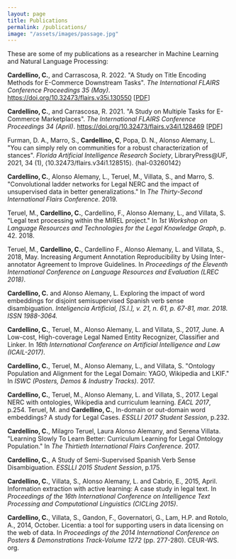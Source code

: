 ```yaml
---
layout: page
title: Publications
permalink: /publications/
image: "/assets/images/passage.jpg"
---
```


These are some of my publications as a researcher in Machine Learning and
Natural Language Processing:

**Cardellino, C.**, and Carrascosa, R. 2022. "A Study on Title Encoding Methods
for E-Commerce Downstream Tasks". _The International FLAIRS Conference
Proceedings 35 (May)_. https://doi.org/10.32473/flairs.v35i.130550
[[PDF](https://drive.google.com/file/d/1zDAbQtvYTXMrV9sPYiB6eBN3qR3lUl7_/view)]

**Cardellino, C.**, and Carrascosa, R. 2021. "A Study on Multiple Tasks for
E-Commerce Marketplaces". _The International FLAIRS Conference Proceedings 34
(April)_. https://doi.org/10.32473/flairs.v34i1.128469
[[PDF](https://drive.google.com/file/d/1jqHRyffKptkmMXWd2pUrSw4RPTm2IXfO/view)]

Furman, D. A., Marro, S., **Cardellino, C**, Popa, D. N., Alonso Alemany, L.
"You can simply rely on communities for a robust characterization of stances".
_Florida Artificial Intelligence Research Society_, LibraryPress@UF, 2021, 34
(1), ⟨10.32473/flairs.v34i1.128515⟩. ⟨hal-03260142⟩

**Cardellino, C.**, Alonso Alemany, L., Teruel, M., Villata, S., and
Marro, S. "Convolutional ladder networks for Legal NERC and the impact of
unsupervised data in better generalizations." In _The Thirty-Second
International Flairs Conference_. 2019.

Teruel, M., **Cardellino, C.**, Cardellino, F., Alonso Alemany, L., and Villata,
S. "Legal text processing within the MIREL project." In _1st Workshop on
Language Resources and Technologies for the Legal Knowledge Graph_, p. 42. 2018.

Teruel, M., **Cardellino, C.**, Cardellino F., Alonso Alemany, L. and Villata,
S., 2018, May.  Increasing Argument Annotation Reproducibility by Using
Inter-annotator Agreement to Improve Guidelines.  In _Proceedings of the
Eleventh International Conference on Language Resources and Evaluation (LREC
2018)_.

**Cardellino, C.** and Alonso Alemany, L. Exploring the impact of word
embeddings for disjoint semisupervised Spanish verb sense disambiguation.
_Inteligencia Artificial, [S.l.], v. 21, n. 61, p. 67-81, mar. 2018. ISSN
1988-3064._

**Cardellino, C.**, Teruel, M., Alonso Alemany, L. and Villata, S., 2017, June.
A Low-cost, High-coverage Legal Named Entity Recognizer, Classifier and Linker.
In _16th International Conference on Artificial Intelligence and Law
(ICAIL-2017)_.

**Cardellino, C.**, Teruel, M., Alonso Alemany, L., and Villata, S.
"Ontology Population and Alignment for the Legal Domain: YAGO, Wikipedia and
LKIF." In _ISWC (Posters, Demos & Industry Tracks)_. 2017.

**Cardellino, C.**, Teruel, M., Alonso Alemany, L. and Villata, S., 2017. Legal
NERC with ontologies, Wikipedia and curriculum learning. _EACL 2017_, p.254.
Teruel, M. and **Cardellino, C.**, In-domain or out-domain word embeddings? A
study for Legal Cases. _ESSLLI 2017 Student Session_, p.232.

**Cardellino, C.**, Milagro Teruel, Laura Alonso Alemany, and Serena Villata.
"Learning Slowly To Learn Better: Curriculum Learning for Legal Ontology
Population." In _The Thirtieth International Flairs Conference_. 2017.

**Cardellino, C.**, A Study of Semi-Supervised Spanish Verb Sense
Disambiguation. _ESSLLI 2015 Student Session_, p.175.

**Cardellino, C.**, Villata, S., Alonso Alemany, L. and Cabrio, E., 2015,
April.  Information extraction with active learning: A case study in legal
text. In _Proceedings of the 16th International Conference on Intelligence Text
Processing and Computational Linguistics (CICLing 2015)_.

**Cardellino, C.**, Villata, S., Gandon, F., Governatori, G., Lam, H.P. and
Rotolo, A., 2014, October. Licentia: a tool for supporting users in data
licensing on the web of data. In _Proceedings of the 2014 International
Conference on Posters & Demonstrations Track-Volume 1272_ (pp. 277-280).
CEUR-WS. org.
